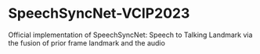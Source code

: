 # SpeechSyncNet-VCIP2023
Official implementation of SpeechSyncNet: Speech to Talking Landmark  via the fusion of prior frame landmark and the audio
